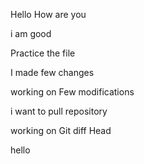 Hello How are you

i am good 

Practice the file

I made few changes 

working on Few modifications

i want to pull repository

working on Git diff Head

hello

